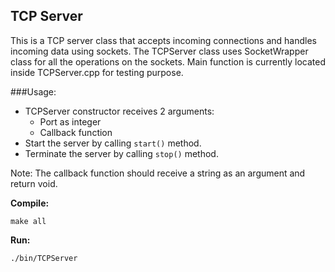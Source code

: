 TCP Server
----------

This is a TCP server class that accepts incoming connections and handles incoming data using sockets.
The TCPServer class uses SocketWrapper class for all the operations on the sockets.
Main function is currently located inside TCPServer.cpp for testing purpose.

###Usage:

* TCPServer constructor receives 2 arguments:
	* Port as integer
	* Callback function
* Start the server by calling `start()` method.
* Terminate the server by calling `stop()` method.

Note: The callback function should receive a string as an argument and return void.

**Compile:**
```
make all
```

**Run:**
```
./bin/TCPServer
```
